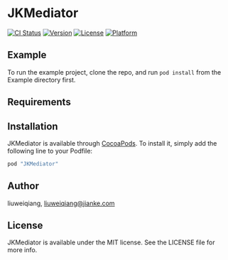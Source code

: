 # JKMediator

[![CI Status](http://img.shields.io/travis/liuweiqiang/JKMediator.svg?style=flat)](https://travis-ci.org/liuweiqiang/JKMediator)
[![Version](https://img.shields.io/cocoapods/v/JKMediator.svg?style=flat)](http://cocoapods.org/pods/JKMediator)
[![License](https://img.shields.io/cocoapods/l/JKMediator.svg?style=flat)](http://cocoapods.org/pods/JKMediator)
[![Platform](https://img.shields.io/cocoapods/p/JKMediator.svg?style=flat)](http://cocoapods.org/pods/JKMediator)

## Example

To run the example project, clone the repo, and run `pod install` from the Example directory first.

## Requirements

## Installation

JKMediator is available through [CocoaPods](http://cocoapods.org). To install
it, simply add the following line to your Podfile:

```ruby
pod "JKMediator"
```

## Author

liuweiqiang, liuweiqiang@jianke.com

## License

JKMediator is available under the MIT license. See the LICENSE file for more info.
